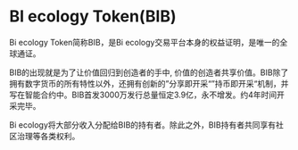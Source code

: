 # BI ecology Token(BIB)

Bi ecology Token简称BIB，是Bi ecology交易平台本身的权益证明，是唯一的全球通证。 

BIB的出现就是为了让价值回归到创造者的手中, 价值的创造者共享价值。BIB除了拥有数字货币的所有特性以外，还拥有创新的”分享即开采“”持币即开采“机制，并写在智能合约中。BIB首发3000万发行总量恒定3.9亿，永不增发。约4年时间开采完毕。 

Bi ecology将大部分收入分配给BIB的持有者。除此之外，BIB持有者共同享有社区治理等各类权利。
